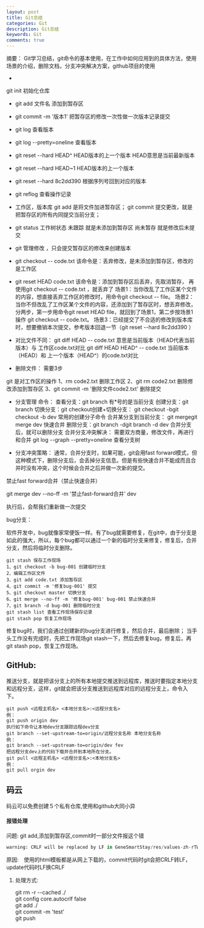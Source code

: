 ```yaml
---
layout: post
title: Git总结
categories: Git
description: Git总结
keywords: Git
comments: true
---
```


摘要： Git学习总结，git命令的基本使用，在工作中如何应用到的具体方法，使用场景的介绍，删除文档，分支冲突解决方案，github项目的使用

*
git init 初始化仓库
* git add 文件名 添加到暂存区
* git commit -m '版本1' 把暂存区的修改一次性做一次版本记录提交
* git log 查看版本
* git log --pretty=oneline 查看版本
* git reset --hard HEAD^ HEAD版本的上一个版本 HEAD意思是当前最新版本
* git reset --hard HEAD~1 HEAD版本的上一个版本
* git reset --hard 8c2dd390 根据序列号回到对应的版本
* git reflog 查看操作记录
* 工作区，版本库 git add 是将文件加进暂存区； git commit 提交更改，就是把暂存区的所有内同提交当前分支；
* git status 工作树状态 未跟踪 就是未添加到暂存区 尚未暂存 就是修改后未提交
* git 管理修改 ，只会提交暂存区的修改来创建版本
* git checkout -- code.txt 该命令是：丢弃修改，是未添加到暂存区，修改的是工作区

* git reset HEAD code.txt 该命令是：添加到暂存区后丢弃，先取消暂存， 再使用git checkout -- code.txt ，就丢弃了
场景1：当你改乱了工作区某个文件的内容，想直接丢弃工作区的修改时，用命令git checkout -- file。
场景2：当你不但改乱了工作区某个文件的内容，还添加到了暂存区时，想丢弃修改，分两步，第一步用命令git reset HEAD file，就回到了场景1，第二步按场景1操作 git checkout -- code.txt。
场景3：已经提交了不合适的修改到版本库时，想要撤销本次提交，参考版本回退一节（git reset --hard 8c2dd390 ）

* 对比文件不同：
git diff HEAD -- code.txt 意思是当前版本（HEAD代表当前版本）与 工作区code.txt对比
git diff HEAD HEAD^ -- code.txt 当前版本（HEAD）和 上一个版本（HEAD^）的code.txt对比

* 删除文件： 需要3步

git 是对工作区的操作
1、rm code2.txt 删除工作区
2、git rm code2.txt 删除修改添加到暂存区
3、git commit -m '删除文件code2.txt' 删除提交

* 分支管理 命令：
查看分支：git branch 有\*号的是当前分支
创建分支：git branch
切换分支：git checkout创建+切换分支： git checkout -bgit checkout -b dev 常用的创建分子命令
合并某分支到当前分支： git mergegit merge dev 快速合并
删除分支：git branch -dgit branch -d dev 合并分支后，就可以删除分支
合并分支冲突解决：
需要双方商量，修改文件，再进行和合并
git log --graph --pretty=oneline 查看分支树

* 分支冲突策略：
通常，合并分支时，如果可能，git会用fast forward模式，但这种模式下，删除分支后，会丢掉分支信息。但是有些快速合并不能成而且合并时没有冲突，这个时候会合并之后并做一次新的提交。

禁止fast forward合并（禁止快速合并）

git merge dev --no-ff -m '禁止fast-forward合并' dev

执行后，会帮我们重新做一次提交

bug分支：

软件开发中，bug就像家常便饭一样。有了bug就需要修复，在git中，由于分支是如此的强大，所以，每个bug都可以通过一个新的临时分支来修复，修复后，合并分支，然后将临时分支删除。

```
git stash 保存工作现场
1、git checkout -b bug-001 创建临时分支
2、编辑工作区文件
3、git add code.txt 添加暂存区
4、git commit -m '修复bug-001' 提交
5、git checkout master 切换分支
6、git merge --no-ff -m '修复bug-001' bug-001 禁止快速合并
7、git branch -d bug-001 删除临时分支
git stash list 查看工作现场保存记录
git stash pop 恢复工作现场
```

修复bug时，我们会通过创建新的bug分支进行修复，然后合并，最后删除； 当手头工作没有完成时，先把工作现场git stash一下，然后去修复bug，修复后，再git stash pop，恢复工作现场。

## GitHub:

推送分支，就是把该分支上的所有本地提交推送到远程库，推送时要指定本地分支和远程分支，这样，git就会把该分支推送到远程库对应的远程分支上，命令入下。

```
git push <远程主机名> <本地分支名>:<远程分支名>
例：
git push origin dev
执行如下命令让本地dev分支跟踪远程dev分支
git branch --set-upstream-to=origin/远程分支名称 本地分支名称
例：
git branch --set-upstream-to=origin/dev fev
把远程分支dev上的代码下载并合并到本地所在分支。
git pull <远程主机名> <远程分支名>:<本地分支名>
例：
git pull orgin dev
```


## 码云　　

码云可以免费创建５个私有仓库,使用和github大同小异


#### 报错处理　　

问题: git add,添加到暂存区,commit时一部分文件报这个错


````python
warning: CRLF will be replaced by LF in GeneSmartStay/res/values-zh-rTW/strings.xml.The file will have its original line endings in your working directory.
````

原因:　使用的html模板都是从网上下载的，commit代码时git会把CRLF转LF，update代码时LF换CRLF  

1. 处理方式:　

    git rm -r --cached ./  
    git config core.autocrlf false  
    git add ./  
    git commit -m 'test'   
    git push  
    